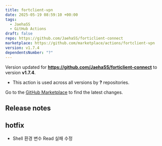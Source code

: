 ```yaml
---
title: fortclient-vpn
date: 2025-05-19 08:59:10 +00:00
tags:
  - JaehaSS
  - GitHub Actions
draft: false
repo: https://github.com/JaehaSS/forticlient-connect
marketplace: https://github.com/marketplace/actions/fortclient-vpn
version: v1.7.4
dependentsNumber: "?"
---
```



Version updated for **https://github.com/JaehaSS/forticlient-connect** to version **v1.7.4**.
- This action is used across all versions by **?** repositories.

Go to the [GitHub Marketplace](https://github.com/marketplace/actions/fortclient-vpn) to find the latest changes.

## Release notes

## hotfix
* Shell 환경 변수 Read 실패 수정
